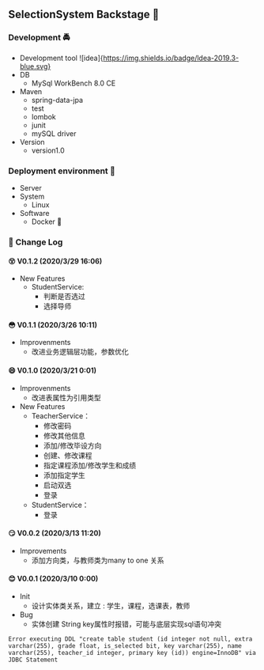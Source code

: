 ## SelectionSystem Backstage :couple:

### Development :oncoming_police_car:	

* Development tool
![idea]{https://img.shields.io/badge/ldea-2019.3-blue.svg}
* DB
    * MySql WorkBench 8.0 CE
* Maven
    * spring-data-jpa
    * test
    * lombok
    * junit
    * mySQL driver
* Version
    * version1.0

### Deployment environment :european_castle:

* Server
* System
    * Linux  
* Software
    * Docker :penguin:

### :bookmark_tabs: Change Log 

#### :dizzy_face: V0.1.2 (2020/3/29 16:06) 

* New Features 
    * StudentService: 
         * 判断是否选过
         * 选择导师

#### :flushed: V0.1.1 (2020/3/26 10:11) 
* Improvenments 
    * 改进业务逻辑层功能，参数优化
    
#### :smile: V0.1.0 (2020/3/21 0:01) 

* Improvenments 
    * 改进表属性为引用类型
* New Features
    * TeacherService：
        * 修改密码
        * 修改其他信息
        * 添加/修改毕设方向
        * 创建、修改课程
        * 指定课程添加/修改学生和成绩
        * 添加指定学生
        * 启动双选
        * 登录  
    * StudentService：
        * 登录     
        
#### :smirk: V0.0.2 (2020/3/13 11:20) 

* Improvements
    * 添加方向类，与教师类为many to one 关系
            
#### :blush: V0.0.1 (2020/3/10 0:00) 
* Init
    * 设计实体类关系，建立 : 学生，课程，选课表，教师
* Bug 
    * 实体创建 String key属性时报错，可能与底层实现sql语句冲突
```text
Error executing DDL "create table student (id integer not null, extra varchar(255), grade float, is_selected bit, key varchar(255), name varchar(255), teacher_id integer, primary key (id)) engine=InnoDB" via JDBC Statement
```

